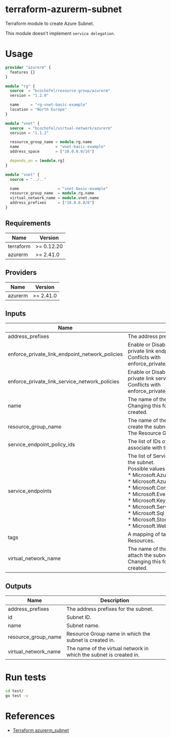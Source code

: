 # terraform-azurerm-subnet

Terraform module to create Azure Subnet.

This module doesn't implement `service delegation`.

# Usage

```hcl:examples/basic/main.tf
provider "azurerm" {
  features {}
}

module "rg" {
  source  = "bcochofel/resource-group/azurerm"
  version = "1.2.0"

  name     = "rg-vnet-basic-example"
  location = "North Europe"
}

module "vnet" {
  source  = "bcochofel/virtual-network/azurerm"
  version = "1.1.2"

  resource_group_name = module.rg.name
  name                = "vnet-basic-example"
  address_space       = ["10.0.0.0/16"]

  depends_on = [module.rg]
}

module "snet" {
  source = "../.."

  name                 = "snet-basic-example"
  resource_group_name  = module.rg.name
  virtual_network_name = module.vnet.name
  address_prefixes     = ["10.0.0.0/8"]
}

```

<!-- BEGINNING OF PRE-COMMIT-TERRAFORM DOCS HOOK -->


## Requirements

| Name      | Version    |
| --------- | ---------- |
| terraform | >= 0.12.20 |
| azurerm   | >= 2.41.0  |

## Providers

| Name    | Version   |
| ------- | --------- |
| azurerm | >= 2.41.0 |

## Inputs

| Name                                                | Description                                                                                                                                                                                                                                                                                                                      | Type           | Default | Required |
| --------------------------------------------------- | -------------------------------------------------------------------------------------------------------------------------------------------------------------------------------------------------------------------------------------------------------------------------------------------------------------------------------- | -------------- | ------- | :------: |
| address\_prefixes                                   | The address prefixes to use for the subnet.                                                                                                                                                                                                                                                                                      | `list(string)` | `[]`    |    no    |
| enforce\_private\_link\_endpoint\_network\_policies | Enable or Disable network policies for the private link endpoint on the subnet.<br>Conflicts with enforce\_private\_link\_service\_network\_policies.                                                                                                                                                                            | `bool`         | `false` |    no    |
| enforce\_private\_link\_service\_network\_policies  | Enable or Disable network policies for the private link service on the subnet.<br>Conflicts with enforce\_private\_link\_endpoint\_network\_policies.                                                                                                                                                                            | `bool`         | `false` |    no    |
| name                                                | The name of the subnet.<br>Changing this forces a new resource to be created.                                                                                                                                                                                                                                                    | `string`       | n/a     |   yes    |
| resource\_group\_name                               | The name of the resource group in which to create the subnet.<br>The Resource Group must already exist.                                                                                                                                                                                                                          | `string`       | n/a     |   yes    |
| service\_endpoint\_policy\_ids                      | The list of IDs of Service Endpoint Policies to associate with the subnet.                                                                                                                                                                                                                                                       | `list(string)` | `[]`    |    no    |
| service\_endpoints                                  | The list of Service endpoints to associate with the subnet.<br>Possible values include:<br>* Microsoft.AzureActiveDirectory<br>* Microsoft.AzureCosmosDB<br>* Microsoft.ContainerRegistry<br>* Microsoft.EventHub<br>* Microsoft.KeyVault<br>* Microsoft.ServiceBus<br>* Microsoft.Sql<br>* Microsoft.Storage<br>* Microsoft.Web | `list(string)` | `[]`    |    no    |
| tags                                                | A mapping of tags which should be assigned to Resources.                                                                                                                                                                                                                                                                         | `map(string)`  | `{}`    |    no    |
| virtual\_network\_name                              | The name of the virtual network to which to attach the subnet.<br>Changing this forces a new resource to be created.                                                                                                                                                                                                             | `string`       | n/a     |   yes    |

## Outputs

| Name                   | Description                                                        |
| ---------------------- | ------------------------------------------------------------------ |
| address\_prefixes      | The address prefixes for the subnet.                               |
| id                     | Subnet ID.                                                         |
| name                   | Subnet name.                                                       |
| resource\_group\_name  | Resource Group name in which the subnet is created in.             |
| virtual\_network\_name | The name of the virtual network in which the subnet is created in. |

<!-- END OF PRE-COMMIT-TERRAFORM DOCS HOOK -->


# Run tests

```bash
cd test/
go test -v
```

# References

* [Terraform azurerm_subnet](https://registry.terraform.io/providers/hashicorp/azurerm/latest/docs/resources/subnet)
